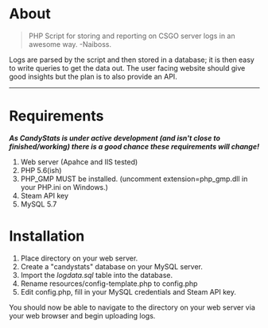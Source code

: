# About
> PHP Script for storing and reporting on CSGO server logs in an awesome way.
> -Naiboss.

Logs are parsed by the script and then stored in a database; it is then easy to write queries to get the data out. 
The user facing website should give good insights but the plan is to also provide an API. 

---
# Requirements
**_As CandyStats is under active development (and isn't close to finished/working) there is a good chance these requirements will change!_**
1. Web server (Apahce and IIS tested)
2. PHP 5.6(ish)
3. PHP_GMP MUST be installed. (uncomment extension=php_gmp.dll in your PHP.ini on Windows.)
4. Steam API key
3. MySQL 5.7

# Installation
1. Place directory on your web server. 
2. Create a "candystats" database on your MySQL server.
3. Import the _logdata.sql_ table into the database.
4. Rename resources/config-template.php to config.php
5. Edit config.php, fill in your MySQL credentials and Steam API key.

You should now be able to navigate to the directory on your web server via your web browser and begin uploading logs.